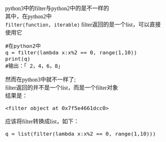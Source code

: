 <font size=4 face='楷体'>

python3中的filter与python2中的是不一样的   
其中，在python2中  
`filter(function, iterable)` filter返回的是一个list，可以直接使用它
```
#在python2中
q = filter(lambda x:x%2 == 0, range(1,10))
print(q)
#输出：「 2，4，6，8」
```

然而在python3中就不一样了;   
filter返回的并不是一个list，而是一个filter对象   
结果是：  
```
<filter object at 0x7f5e4661dcc0>
```
应该将filter转换成list，如下：
```
q = list(filter(lambda x:x%2 == 0, range(1,10)))
```